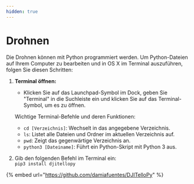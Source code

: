 ```yaml
---
hidden: true
---
```


# Drohnen

Die Drohnen können mit Python programmiert werden. Um Python-Dateien auf Ihrem Computer zu bearbeiten und in OS X im Terminal auszuführen, folgen Sie diesen Schritten:

1.  **Terminal öffnen:**

    * Klicken Sie auf das Launchpad-Symbol im Dock, geben Sie "Terminal" in die Suchleiste ein und klicken Sie auf das Terminal-Symbol, um es zu öffnen.

    Wichtige Terminal-Befehle und deren Funktionen:

    * `cd [Verzeichnis]`: Wechselt in das angegebene Verzeichnis.
    * `ls`: Listet alle Dateien und Ordner im aktuellen Verzeichnis auf.
    * `pwd`: Zeigt das gegenwärtige Verzeichnis an.
    * `python3 [Dateiname]`: Führt ein Python-Skript mit Python 3 aus.
2. Gib den folgenden Befehl im Terminal ein:\
   `pip3 install djitellopy`

{% embed url="https://github.com/damiafuentes/DJITelloPy" %}
